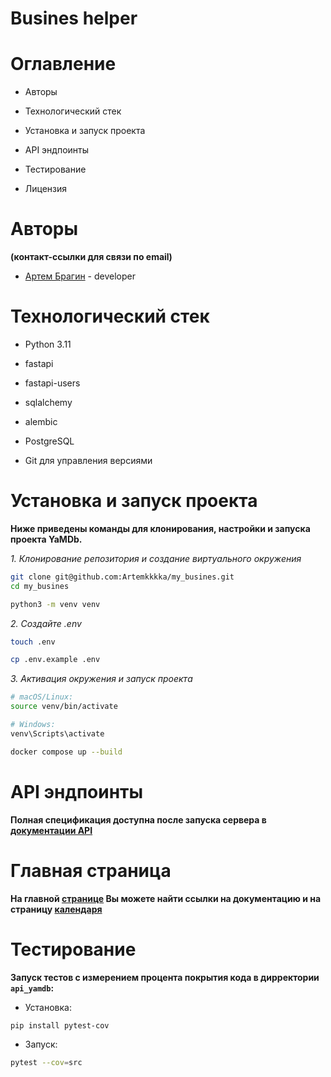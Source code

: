 # **Busines helper**

# Оглавление

- Авторы

- Технологический стек

- Установка и запуск проекта

- API эндпоинты

- Тестирование

- Лицензия

# Авторы
**(контакт-ссылки для связи по email)**

- [Артем Брагин](mailto:bragin15bragin@yandex.ru) - developer  

# Технологический стек

- Python 3.11

- fastapi

- fastapi-users

- sqlalchemy

- alembic

- PostgreSQL

- Git для управления версиями

# Установка и запуск проекта
**Ниже приведены команды для клонирования,
настройки и запуска проекта YaMDb.**

*1. Клонирование репозитория и создание виртуального окружения*
```bash
git clone git@github.com:Artemkkkka/my_busines.git
cd my_busines

python3 -m venv venv
```
*2. Создайте .env*
```bash
touch .env
```
```bash
cp .env.example .env
```

*3. Активация окружения и запуск проекта*
```bash
# macOS/Linux:
source venv/bin/activate
```
```bash
# Windows:
venv\Scripts\activate
```
```bash
docker compose up --build
```

# API эндпоинты
**Полная спецификация доступна после запуска сервера в [документации API](http://127.0.0.1:8000/docs)**

# Главная страница
**На главной [странице](http://127.0.0.1:8000/) Вы можете найти ссылки на документацию и на страницу [календаря](http://127.0.0.1:8000/calendar)**

# Тестирование

**Запуск тестов с измерением процента покрытия кода в дирректории `api_yamdb`:**
- Установка:
```bash
pip install pytest-cov
```
- Запуск:
```bash
pytest --cov=src
```


